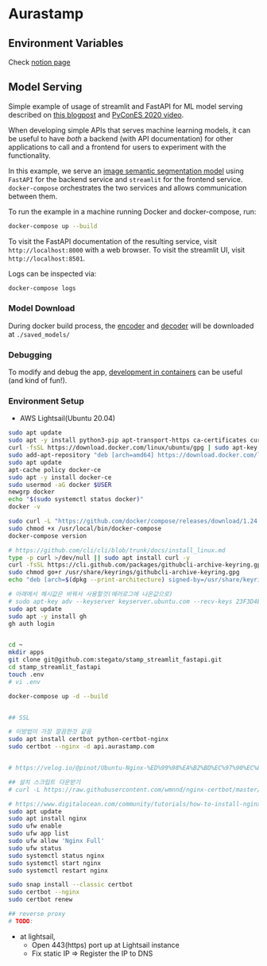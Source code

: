 # Aurastamp

## Environment Variables

Check [notion page](https://notion.com)

## Model Serving

Simple example of usage of streamlit and FastAPI for ML model serving described on [this blogpost](https://davidefiocco.github.io/streamlit-fastapi-ml-serving) and [PyConES 2020 video](https://www.youtube.com/watch?v=IvHCxycjeR0).

When developing simple APIs that serves machine learning models, it can be useful to have _both_ a backend (with API documentation) for other applications to call and a frontend for users to experiment with the functionality.

In this example, we serve an [image semantic segmentation model](https://pytorch.org/hub/pytorch_vision_deeplabv3_resnet101/) using `FastAPI` for the backend service and `streamlit` for the frontend service. `docker-compose` orchestrates the two services and allows communication between them.

To run the example in a machine running Docker and docker-compose, run:

```sh
docker-compose up --build
```

To visit the FastAPI documentation of the resulting service, visit `http://localhost:8000` with a web browser.
To visit the streamlit UI, visit `http://localhost:8501`.

Logs can be inspected via:

```sh
docker-compose logs
```

### Model Download

During docker build process, the [encoder](https://drive.google.com/uc?id=1GlKpari3euPiwLuvk9sx1X3YU0Q13R0w) and [decoder](https://drive.google.com/uc?id=1U0MOf77Ku_LhkjKIy3FAviWbkNhJfJ6p) will be downloaded at `./saved_models/`

### Debugging

To modify and debug the app, [development in containers](https://davidefiocco.github.io/debugging-containers-with-vs-code) can be useful (and kind of fun!).

### Environment Setup

- AWS Lightsail(Ubuntu 20.04)

```sh
sudo apt update
sudo apt -y install python3-pip apt-transport-https ca-certificates curl software-properties-common
curl -fsSL https://download.docker.com/linux/ubuntu/gpg | sudo apt-key add -
sudo add-apt-repository "deb [arch=amd64] https://download.docker.com/linux/ubuntu bionic stable"
sudo apt update
apt-cache policy docker-ce
sudo apt -y install docker-ce
sudo usermod -aG docker $USER
newgrp docker
echo "$(sudo systemctl status docker)"
docker -v

sudo curl -L "https://github.com/docker/compose/releases/download/1.24.0/docker-compose-$(uname -s)-$(uname -m)" -o /usr/local/bin/docker-compose
sudo chmod +x /usr/local/bin/docker-compose
docker-compose version

# https://github.com/cli/cli/blob/trunk/docs/install_linux.md
type -p curl >/dev/null || sudo apt install curl -y
curl -fsSL https://cli.github.com/packages/githubcli-archive-keyring.gpg | sudo dd of=/usr/share/keyrings/githubcli-archive-keyring.gpg
sudo chmod go+r /usr/share/keyrings/githubcli-archive-keyring.gpg
echo "deb [arch=$(dpkg --print-architecture) signed-by=/usr/share/keyrings/githubcli-archive-keyring.gpg] https://cli.github.com/packages stable main" | sudo tee /etc/apt/sources.list.d/github-cli.list > /dev/null

# 아래에서 해시값은 바꿔서 사용할것(에러로그에 나온값으로)
# sudo apt-key adv --keyserver keyserver.ubuntu.com --recv-keys 23F3D4EA75716059
sudo apt update
sudo apt -y install gh
gh auth login


cd ~
mkdir apps
git clone git@github.com:stegato/stamp_streamlit_fastapi.git
cd stamp_streamlit_fastapi
touch .env
# vi .env

docker-compose up -d --build


## SSL

# 이방법이 가장 깔끔한것 같음
sudo apt install certbot python-certbot-nginx
sudo certbot --nginx -d api.aurastamp.com


# https://velog.io/@pinot/Ubuntu-Nginx-%ED%99%98%EA%B2%BD%EC%97%90%EC%84%9C-CertBot%EC%9D%84-%EC%82%AC%EC%9A%A9%ED%95%98%EC%97%AC-https-%EC%82%AC%EC%9A%A9%ED%95%98%EA%B8%B0

## 설치 스크립트 다운받기
# curl -L https://raw.githubusercontent.com/wmnnd/nginx-certbot/master/init-letsencrypt.sh > init-letsencrypt.sh

# https://www.digitalocean.com/community/tutorials/how-to-install-nginx-on-ubuntu-20-04
sudo apt update
sudo apt install nginx
sudo ufw enable
sudo ufw app list
sudo ufw allow 'Nginx Full'
sudo ufw status
sudo systemctl status nginx
sudo systemctl start nginx
sudo systemctl restart nginx

sudo snap install --classic certbot
sudo certbot --nginx
sudo certbot renew

## reverse proxy
# TODO:
```

- at lightsail,
  - Open 443(https) port up at Lightsail instance
  - Fix static IP => Register the IP to DNS
